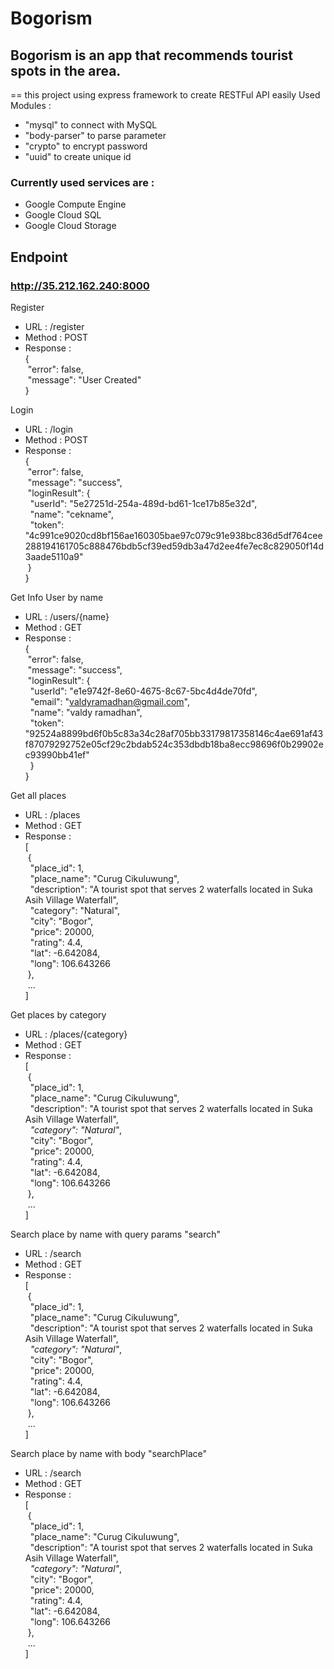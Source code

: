 # Bogorism
## Bogorism is an app that recommends tourist spots in the area.
==
this project using express framework to create RESTFul API easily
Used Modules :
- "mysql" to connect with MySQL 
- "body-parser" to parse parameter
- "crypto" to encrypt password
- "uuid" to create unique id

### Currently used services are :
- Google Compute Engine
- Google Cloud SQL
- Google Cloud Storage 

## Endpoint
### http://35.212.162.240:8000

Register
- URL : /register
- Method : POST
- Response : <br>
{<br>
&nbsp;"error": false,<br>
&nbsp;"message": "User Created"<br>
 }<br>

Login
- URL : /login
- Method : POST
- Response : <br>
{<br>
&nbsp;"error": false,<br>
&nbsp;"message": "success",<br>
&nbsp;"loginResult": {<br>
&nbsp;&nbsp;"userId": "5e27251d-254a-489d-bd61-1ce17b85e32d",<br>
&nbsp;&nbsp;"name": "cekname",<br>
&nbsp;&nbsp;"token": "4c991ce9020cd8bf156ae160305bae97c079c91e938bc836d5df764cee288194161705c888476bdb5cf39ed59db3a47d2ee4fe7ec8c829050f14d3aade5110a9"<br>
&nbsp;}<br>
}<br>

Get Info User by name
- URL : /users/{name}
- Method : GET
- Response :<br>
{<br>
 &nbsp;"error": false,<br>
&nbsp;"message": "success",<br>
&nbsp;"loginResult": {<br>
&nbsp;&nbsp;"userId": "e1e9742f-8e60-4675-8c67-5bc4d4de70fd",<br>
&nbsp;&nbsp;"email": "valdyramadhan@gmail.com",<br>
&nbsp;&nbsp;"name": "valdy ramadhan",<br>
&nbsp;&nbsp;"token": "92524a8899bd6f0b5c83a34c28af705bb33179817358146c4ae691af43f87079292752e05cf29c2bdab524c353dbdb18ba8ecc98696f0b29902ec93990bb41ef"<br>
&nbsp;&nbsp;}<br>
}<br>

Get all places
- URL : /places
- Method : GET
- Response : <br>
[<br>
&nbsp;{<br>
&nbsp;&nbsp;"place_id": 1,<br>
&nbsp;&nbsp;"place_name": "Curug Cikuluwung",<br>
&nbsp;&nbsp;"description": "A tourist spot that serves 2 waterfalls located in Suka Asih Village Waterfall",<br>
&nbsp;&nbsp;"category": "Natural",<br>
&nbsp;&nbsp;"city": "Bogor",<br>
&nbsp;&nbsp;"price": 20000,<br>
&nbsp;&nbsp;"rating": 4.4,<br>
&nbsp;&nbsp;"lat": -6.642084,<br>
&nbsp;&nbsp;"long": 106.643266<br>
&nbsp;},<br>
&nbsp;...<br>
]<br>

Get places by category
- URL : /places/{category}
- Method : GET
- Response : <br>
[<br>
&nbsp;{<br>
&nbsp;&nbsp;"place_id": 1,<br>
&nbsp;&nbsp;"place_name": "Curug Cikuluwung",<br>
&nbsp;&nbsp;"description": "A tourist spot that serves 2 waterfalls located in Suka Asih Village Waterfall",<br>
&nbsp;&nbsp;*"category": "Natural"*,<br>
&nbsp;&nbsp;"city": "Bogor",<br>
&nbsp;&nbsp;"price": 20000,<br>
&nbsp;&nbsp;"rating": 4.4,<br>
&nbsp;&nbsp;"lat": -6.642084,<br>
&nbsp;&nbsp;"long": 106.643266<br>
&nbsp;},<br>
&nbsp;...<br>
]<br>

Search place by name with query params "search"
- URL : /search
- Method : GET
- Response : <br>
[<br>
&nbsp;{<br>
&nbsp;&nbsp;"place_id": 1,<br>
&nbsp;&nbsp;"place_name": "Curug Cikuluwung",<br>
&nbsp;&nbsp;"description": "A tourist spot that serves 2 waterfalls located in Suka Asih Village Waterfall",<br>
&nbsp;&nbsp;*"category": "Natural"*,<br>
&nbsp;&nbsp;"city": "Bogor",<br>
&nbsp;&nbsp;"price": 20000,<br>
&nbsp;&nbsp;"rating": 4.4,<br>
&nbsp;&nbsp;"lat": -6.642084,<br>
&nbsp;&nbsp;"long": 106.643266<br>
&nbsp;},<br>
&nbsp;...<br>
]<br>

Search place by name with body "searchPlace"
- URL : /search
- Method : GET
- Response : <br>
[<br>
&nbsp;{<br>
&nbsp;&nbsp;"place_id": 1,<br>
&nbsp;&nbsp;"place_name": "Curug Cikuluwung",<br>
&nbsp;&nbsp;"description": "A tourist spot that serves 2 waterfalls located in Suka Asih Village Waterfall",<br>
&nbsp;&nbsp;*"category": "Natural"*,<br>
&nbsp;&nbsp;"city": "Bogor",<br>
&nbsp;&nbsp;"price": 20000,<br>
&nbsp;&nbsp;"rating": 4.4,<br>
&nbsp;&nbsp;"lat": -6.642084,<br>
&nbsp;&nbsp;"long": 106.643266<br>
&nbsp;},<br>
&nbsp;...<br>
]<br>